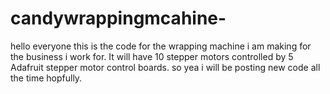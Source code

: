 # candywrappingmcahine-
hello everyone this is the code for the wrapping machine i am making for the business i work for. It will have 10 stepper motors controlled by 5 Adafruit stepper motor control boards.
so yea i will be posting new code all the time hopfully.
